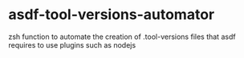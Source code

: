 # asdf-tool-versions-automator
zsh function to automate the creation of .tool-versions files that asdf requires to use plugins such as nodejs
